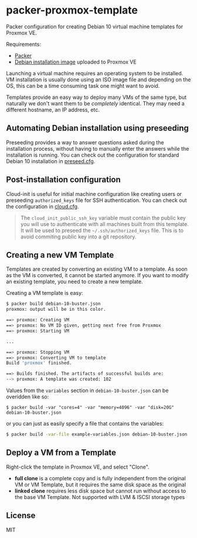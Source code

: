 # packer-proxmox-template

Packer configuration for creating Debian 10 virtual machine templates for Proxmox VE.

Requirements:

- [Packer](https://www.packer.io/downloads)
- [Debian installation image](https://www.debian.org/distrib/) uploaded to Proxmox VE

Launching a virtual machine requires an operating system to be installed. VM installation is usually done using an ISO image file and depending on the OS, this can be a time consuming task one might want to avoid.

Templates provide an easy way to deploy many VMs of the same type, but naturally we don't want them to be _completely_ identical. They may need a different hostname, an IP address, etc.

## Automating Debian installation using preseeding

Preseeding provides a way to answer questions asked during the installation process, without having to manually enter the answers while the installation is running. You can check out the configuration for standard Debian 10 installation in [preseed.cfg](preseed.cfg).

## Post-installation configuration

Cloud-init is useful for initial machine configuration like creating users or preseeding `authorized_keys` file for SSH authentication. You can check out the configuration in [cloud.cfg](cloud.cfg).

> The `cloud_init_public_ssh_key` variable must contain the public key you will use to authenticate with all machines built from this template. It will be used to preseed the `~/.ssh/authorized_keys` file. This is to avoid commiting public key into a git repository.

## Creating a new VM Template

Templates are created by converting an existing VM to a template. As soon as the VM is converted, it cannot be started anymore. If you want to modify an existing template, you need to create a new template.

Creating a VM template is easy:

```sh
$ packer build debian-10-buster.json
proxmox: output will be in this color.

==> proxmox: Creating VM
==> proxmox: No VM ID given, getting next free from Proxmox
==> proxmox: Starting VM

...

==> proxmox: Stopping VM
==> proxmox: Converting VM to template
Build 'proxmox' finished.

==> Builds finished. The artifacts of successful builds are:
--> proxmox: A template was created: 102
```

Values from the `variables` section in `debian-10-buster.json` can be overidden like so:

```
$ packer build -var "cores=4" -var "memory=4096" -var "disk=20G" debian-10-buster.json
```

or you can just as easily specify a file that contains the variables:

```sh
$ packer build -var-file example-variables.json debian-10-buster.json
```

## Deploy a VM from a Template

Right-click the template in Proxmox VE, and select "Clone".

- **full clone** is a complete copy and is fully independent from the original VM or VM Template, but it requires the same disk space as the original
- **linked clone** requires less disk space but cannot run without access to the base VM Template. Not supported with LVM & ISCSI storage types

## License

MIT

